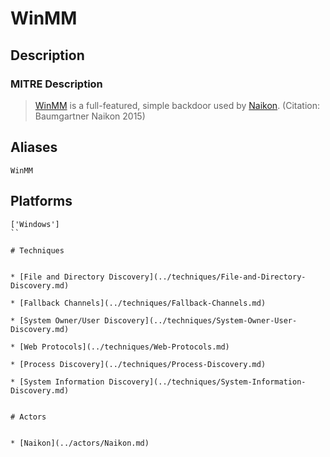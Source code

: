 
# WinMM

## Description

### MITRE Description

> [WinMM](https://attack.mitre.org/software/S0059) is a full-featured, simple backdoor used by [Naikon](https://attack.mitre.org/groups/G0019). (Citation: Baumgartner Naikon 2015)

## Aliases

```
WinMM
```

## Platforms

```
['Windows']
``

# Techniques


* [File and Directory Discovery](../techniques/File-and-Directory-Discovery.md)

* [Fallback Channels](../techniques/Fallback-Channels.md)
    
* [System Owner/User Discovery](../techniques/System-Owner-User-Discovery.md)
    
* [Web Protocols](../techniques/Web-Protocols.md)
    
* [Process Discovery](../techniques/Process-Discovery.md)
    
* [System Information Discovery](../techniques/System-Information-Discovery.md)
    

# Actors


* [Naikon](../actors/Naikon.md)

